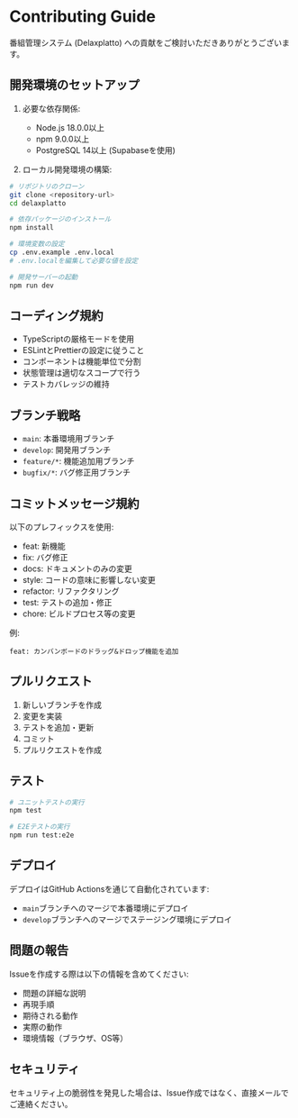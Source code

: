 # Contributing Guide

番組管理システム (Delaxplatto) への貢献をご検討いただきありがとうございます。

## 開発環境のセットアップ

1. 必要な依存関係:
   - Node.js 18.0.0以上
   - npm 9.0.0以上
   - PostgreSQL 14以上 (Supabaseを使用)

2. ローカル開発環境の構築:
```bash
# リポジトリのクローン
git clone <repository-url>
cd delaxplatto

# 依存パッケージのインストール
npm install

# 環境変数の設定
cp .env.example .env.local
# .env.localを編集して必要な値を設定

# 開発サーバーの起動
npm run dev
```

## コーディング規約

- TypeScriptの厳格モードを使用
- ESLintとPrettierの設定に従うこと
- コンポーネントは機能単位で分割
- 状態管理は適切なスコープで行う
- テストカバレッジの維持

## ブランチ戦略

- `main`: 本番環境用ブランチ
- `develop`: 開発用ブランチ
- `feature/*`: 機能追加用ブランチ
- `bugfix/*`: バグ修正用ブランチ

## コミットメッセージ規約

以下のプレフィックスを使用:
- feat: 新機能
- fix: バグ修正
- docs: ドキュメントのみの変更
- style: コードの意味に影響しない変更
- refactor: リファクタリング
- test: テストの追加・修正
- chore: ビルドプロセス等の変更

例:
```
feat: カンバンボードのドラッグ&ドロップ機能を追加
```

## プルリクエスト

1. 新しいブランチを作成
2. 変更を実装
3. テストを追加・更新
4. コミット
5. プルリクエストを作成

## テスト

```bash
# ユニットテストの実行
npm test

# E2Eテストの実行
npm run test:e2e
```

## デプロイ

デプロイはGitHub Actionsを通じて自動化されています:
- `main`ブランチへのマージで本番環境にデプロイ
- `develop`ブランチへのマージでステージング環境にデプロイ

## 問題の報告

Issueを作成する際は以下の情報を含めてください:
- 問題の詳細な説明
- 再現手順
- 期待される動作
- 実際の動作
- 環境情報（ブラウザ、OS等）

## セキュリティ

セキュリティ上の脆弱性を発見した場合は、Issue作成ではなく、直接メールでご連絡ください。
